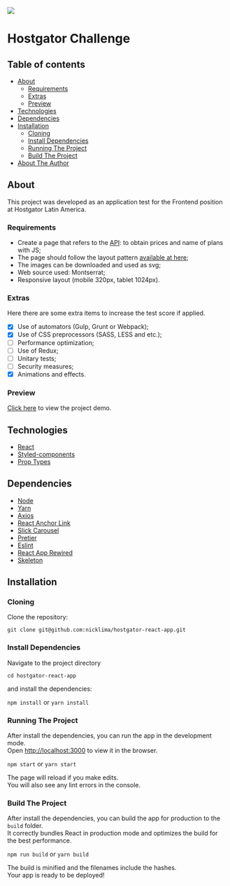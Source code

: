 [![](https://img.shields.io/badge/Hostgator-Preview-%234480C5)](http://hostgator-react-app.nicklima.com.br/)

# Hostgator Challenge

## Table of contents
  * [About](#about)
    * [Requirements](#requirements)
    * [Extras](#extras)
    * [Preview](#preview)
  * [Technologies](#technologies)
  * [Dependencies](#dependencies)
  * [Installation](#installation)
    * [Cloning](#cloning)
    * [Install Dependencies](#install-dependencies)
    * [Running The Project](#running-the-project)
    * [Build The Project](#build-the-project)
  * [About The Author](#author)

## About

This project was developed as an application test for the Frontend position at Hostgator Latin America.

### Requirements

- Create a page that refers to the [API](https://6dd1804f-a914-4c99-a1ed-58adca2bca74.mock.pstmn.io/prices): to obtain prices and name of plans with JS;
- The page should follow the layout pattern [available at here](https://xd.adobe.com/spec/31631e0c-bd84-4a01-5f67-27878b4deffa-4752/screen/7c74256b-47a2-4be2-ac8b-8bd6f5a045b9/specs/);
- The images can be downloaded and used as svg;
- Web source used: Montserrat;
- Responsive layout (mobile 320px, tablet 1024px).

### Extras

Here there are some extra items to increase the test score if applied.

- [x] Use of automators (Gulp, Grunt or Webpack);
- [x] Use of CSS preprocessors (SASS, LESS and etc.);
- [ ] Performance optimization;
- [ ] Use of Redux;
- [ ] Unitary tests;
- [ ] Security measures;
- [x] Animations and effects.

### Preview

[Click here](http://hostgator-react-app.nicklima.com.br/) to view the project demo.

## Technologies

- [React](https://pt-br.reactjs.org/)
- [Styled-components](https://styled-components.com/)
- [Prop Types](https://github.com/facebook/prop-types)

## Dependencies

- [Node](https://nodejs.org/en/download/)
- [Yarn](https://classic.yarnpkg.com/en/docs/install/#windows-stable)
- [Axios](https://www.npmjs.com/package/axios)
- [React Anchor Link](https://www.npmjs.com/package/react-anchor-link-smooth-scroll)
- [Slick Carousel](https://react-slick.neostack.com/)
- [Pretier](https://prettier.io/)
- [Eslint](https://eslint.org/)
- [React App Rewired](https://www.npmjs.com/package/react-app-rewired)
- [Skeleton](https://www.npmjs.com/package/react-loading-skeleton)

## Installation

### Cloning

Clone the repository:

`git clone git@github.com:nicklima/hostgator-react-app.git`

### Install Dependencies

Navigate to the project directory

`cd hostgator-react-app`

and install the dependencies:

`npm install` or `yarn install`

### Running The Project

After install the dependencies, you can run the app in the development mode.\
Open [http://localhost:3000](http://localhost:3000) to view it in the browser.

`npm start` or `yarn start`

The page will reload if you make edits.\
You will also see any lint errors in the console.

### Build The Project

After install the dependencies, you can build the app for production to the `build` folder.\
It correctly bundles React in production mode and optimizes the build for the best performance.

`npm run build` or `yarn build`

The build is minified and the filenames include the hashes.\
Your app is ready to be deployed!
